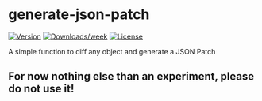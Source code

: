 # generate-json-patch

[![Version](https://img.shields.io/npm/v/generate-json-patch.svg)](https://npmjs.org/package/generate-json-patch)
[![Downloads/week](https://img.shields.io/npm/dw/generate-json-patch.svg)](https://npmjs.org/package/generate-json-patch)
[![License](https://img.shields.io/npm/l/generate-json-patch.svg)](https://github.com/marcoxlink/generate-json-patch/blob/main/package.json)

A simple function to diff any object and generate a JSON Patch

## For now nothing else than an experiment, please do not use it!
